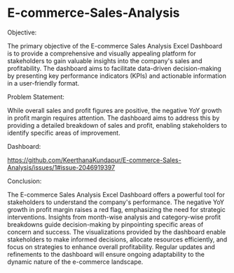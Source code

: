 # E-commerce-Sales-Analysis

Objective:

The primary objective of the E-commerce Sales Analysis Excel Dashboard is to provide a comprehensive and visually appealing platform for stakeholders to gain valuable insights into the company's sales and profitability. The dashboard aims to facilitate data-driven decision-making by presenting key performance indicators (KPIs) and actionable information in a user-friendly format.

Problem Statement:

While overall sales and profit figures are positive, the negative YoY growth in profit margin requires attention. The dashboard aims to address this by providing a detailed breakdown of sales and profit, enabling stakeholders to identify specific areas of improvement.

Dashboard:

https://github.com/KeerthanaKundapur/E-commerce-Sales-Analysis/issues/1#issue-2046919397

Conclusion:

The E-commerce Sales Analysis Excel Dashboard offers a powerful tool for stakeholders to understand the company's performance. The negative YoY growth in profit margin raises a red flag, emphasizing the need for strategic interventions. Insights from month-wise analysis and category-wise profit breakdowns guide decision-making by pinpointing specific areas of concern and success.
The visualizations provided by the dashboard enable stakeholders to make informed decisions, allocate resources efficiently, and focus on strategies to enhance overall profitability. Regular updates and refinements to the dashboard will ensure ongoing adaptability to the dynamic nature of the e-commerce landscape.
